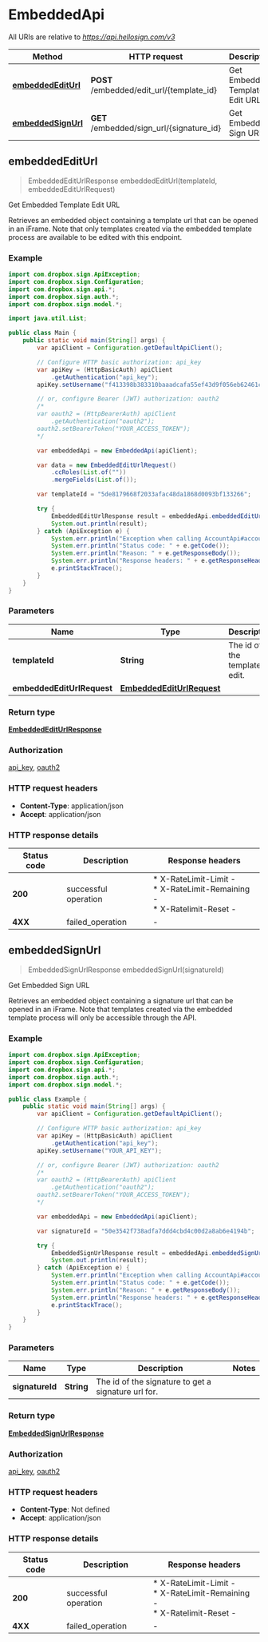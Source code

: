 # EmbeddedApi

All URIs are relative to *https://api.hellosign.com/v3*

Method | HTTP request | Description
------------- | ------------- | -------------
[**embeddedEditUrl**](EmbeddedApi.md#embeddedEditUrl) | **POST** /embedded/edit_url/{template_id} | Get Embedded Template Edit URL
[**embeddedSignUrl**](EmbeddedApi.md#embeddedSignUrl) | **GET** /embedded/sign_url/{signature_id} | Get Embedded Sign URL



## embeddedEditUrl

> EmbeddedEditUrlResponse embeddedEditUrl(templateId, embeddedEditUrlRequest)

Get Embedded Template Edit URL

Retrieves an embedded object containing a template url that can be opened in an iFrame. Note that only templates created via the embedded template process are available to be edited with this endpoint.

### Example

```java
import com.dropbox.sign.ApiException;
import com.dropbox.sign.Configuration;
import com.dropbox.sign.api.*;
import com.dropbox.sign.auth.*;
import com.dropbox.sign.model.*;

import java.util.List;

public class Main {
    public static void main(String[] args) {
        var apiClient = Configuration.getDefaultApiClient();

        // Configure HTTP basic authorization: api_key
        var apiKey = (HttpBasicAuth) apiClient
            .getAuthentication("api_key");
        apiKey.setUsername("f413398b383310baaadcafa55ef43d9f056eb62461c5e20a4a62b221867ca77d");

        // or, configure Bearer (JWT) authorization: oauth2
        /*
        var oauth2 = (HttpBearerAuth) apiClient
            .getAuthentication("oauth2");
        oauth2.setBearerToken("YOUR_ACCESS_TOKEN");
        */

        var embeddedApi = new EmbeddedApi(apiClient);

        var data = new EmbeddedEditUrlRequest()
            .ccRoles(List.of(""))
            .mergeFields(List.of());

        var templateId = "5de8179668f2033afac48da1868d0093bf133266";

        try {
            EmbeddedEditUrlResponse result = embeddedApi.embeddedEditUrl(templateId, data);
            System.out.println(result);
        } catch (ApiException e) {
            System.err.println("Exception when calling AccountApi#accountCreate");
            System.err.println("Status code: " + e.getCode());
            System.err.println("Reason: " + e.getResponseBody());
            System.err.println("Response headers: " + e.getResponseHeaders());
            e.printStackTrace();
        }
    }
}

```

### Parameters


Name | Type | Description  | Notes
------------- | ------------- | ------------- | -------------
 **templateId** | **String**| The id of the template to edit. |
 **embeddedEditUrlRequest** | [**EmbeddedEditUrlRequest**](EmbeddedEditUrlRequest.md)|  |

### Return type

[**EmbeddedEditUrlResponse**](EmbeddedEditUrlResponse.md)

### Authorization

[api_key](../README.md#api_key), [oauth2](../README.md#oauth2)

### HTTP request headers

- **Content-Type**: application/json
- **Accept**: application/json

### HTTP response details
| Status code | Description | Response headers |
|-------------|-------------|------------------|
| **200** | successful operation |  * X-RateLimit-Limit -  <br>  * X-RateLimit-Remaining -  <br>  * X-Ratelimit-Reset -  <br>  |
| **4XX** | failed_operation |  -  |


## embeddedSignUrl

> EmbeddedSignUrlResponse embeddedSignUrl(signatureId)

Get Embedded Sign URL

Retrieves an embedded object containing a signature url that can be opened in an iFrame. Note that templates created via the embedded template process will only be accessible through the API.

### Example

```java
import com.dropbox.sign.ApiException;
import com.dropbox.sign.Configuration;
import com.dropbox.sign.api.*;
import com.dropbox.sign.auth.*;
import com.dropbox.sign.model.*;

public class Example {
    public static void main(String[] args) {
        var apiClient = Configuration.getDefaultApiClient();

        // Configure HTTP basic authorization: api_key
        var apiKey = (HttpBasicAuth) apiClient
            .getAuthentication("api_key");
        apiKey.setUsername("YOUR_API_KEY");

        // or, configure Bearer (JWT) authorization: oauth2
        /*
        var oauth2 = (HttpBearerAuth) apiClient
            .getAuthentication("oauth2");
        oauth2.setBearerToken("YOUR_ACCESS_TOKEN");
        */

        var embeddedApi = new EmbeddedApi(apiClient);

        var signatureId = "50e3542f738adfa7ddd4cbd4c00d2a8ab6e4194b";

        try {
            EmbeddedSignUrlResponse result = embeddedApi.embeddedSignUrl(signatureId);
            System.out.println(result);
        } catch (ApiException e) {
            System.err.println("Exception when calling AccountApi#accountCreate");
            System.err.println("Status code: " + e.getCode());
            System.err.println("Reason: " + e.getResponseBody());
            System.err.println("Response headers: " + e.getResponseHeaders());
            e.printStackTrace();
        }
    }
}

```

### Parameters


Name | Type | Description  | Notes
------------- | ------------- | ------------- | -------------
 **signatureId** | **String**| The id of the signature to get a signature url for. |

### Return type

[**EmbeddedSignUrlResponse**](EmbeddedSignUrlResponse.md)

### Authorization

[api_key](../README.md#api_key), [oauth2](../README.md#oauth2)

### HTTP request headers

- **Content-Type**: Not defined
- **Accept**: application/json

### HTTP response details
| Status code | Description | Response headers |
|-------------|-------------|------------------|
| **200** | successful operation |  * X-RateLimit-Limit -  <br>  * X-RateLimit-Remaining -  <br>  * X-Ratelimit-Reset -  <br>  |
| **4XX** | failed_operation |  -  |


